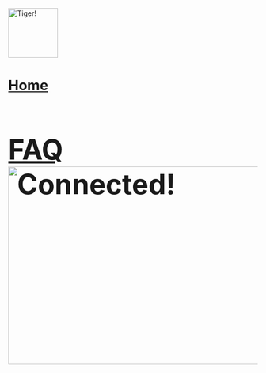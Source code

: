 <a href = https://github.com/TheAbso/no-deadzones/blob/gh-pages/index.md>
    <img alt = 'Tiger!' src = "https://user-images.githubusercontent.com/69938027/99356802-cae31b80-2878-11eb-8877-af476a9b3638.png" height = "100" width = "100"> </a>


<a href = 'https://theabso.github.io/no-deadzones/'>
    <h1 style = 'color:orange'>Home</h></a>

<a href = 'https://theabso.github.io/no-deadzones/FAQ'>
    <h1 style = 'color:orange'>FAQ</h></a>

<a href = https://github.com/TheAbso/no-deadzones/blob/gh-pages/index.md>
    <img alt = 'Connected!' src = "https://user-images.githubusercontent.com/69938027/99370734-0dfaba00-288c-11eb-964a-f244d0046b66.PNG" height = "400" width = "10000"> </a>

